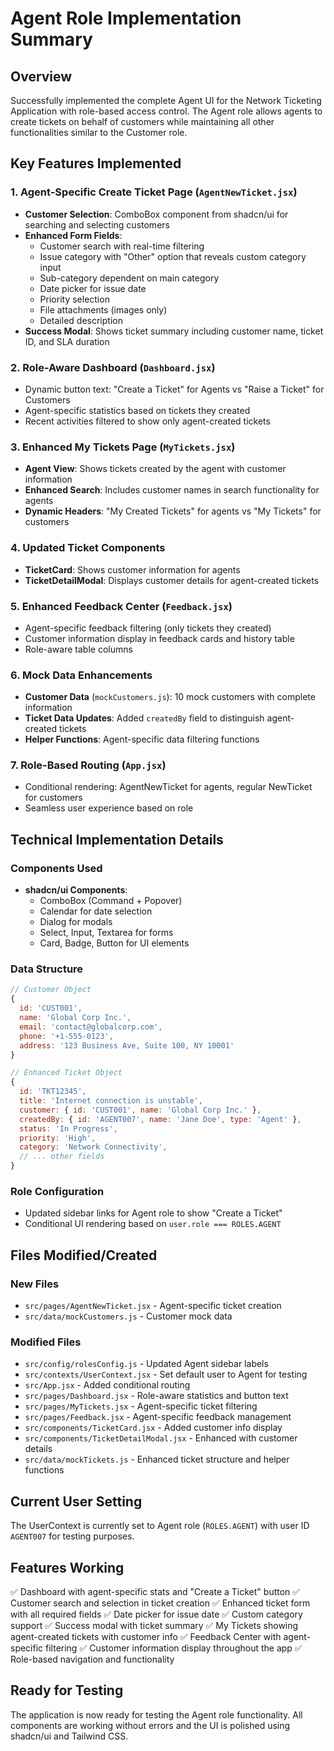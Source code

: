 # Agent Role Implementation Summary

## Overview
Successfully implemented the complete Agent UI for the Network Ticketing Application with role-based access control. The Agent role allows agents to create tickets on behalf of customers while maintaining all other functionalities similar to the Customer role.

## Key Features Implemented

### 1. Agent-Specific Create Ticket Page (`AgentNewTicket.jsx`)
- **Customer Selection**: ComboBox component from shadcn/ui for searching and selecting customers
- **Enhanced Form Fields**:
  - Customer search with real-time filtering
  - Issue category with "Other" option that reveals custom category input
  - Sub-category dependent on main category
  - Date picker for issue date
  - Priority selection
  - File attachments (images only)
  - Detailed description
- **Success Modal**: Shows ticket summary including customer name, ticket ID, and SLA duration

### 2. Role-Aware Dashboard (`Dashboard.jsx`)
- Dynamic button text: "Create a Ticket" for Agents vs "Raise a Ticket" for Customers
- Agent-specific statistics based on tickets they created
- Recent activities filtered to show only agent-created tickets

### 3. Enhanced My Tickets Page (`MyTickets.jsx`)
- **Agent View**: Shows tickets created by the agent with customer information
- **Enhanced Search**: Includes customer names in search functionality for agents
- **Dynamic Headers**: "My Created Tickets" for agents vs "My Tickets" for customers

### 4. Updated Ticket Components
- **TicketCard**: Shows customer information for agents
- **TicketDetailModal**: Displays customer details for agent-created tickets

### 5. Enhanced Feedback Center (`Feedback.jsx`)
- Agent-specific feedback filtering (only tickets they created)
- Customer information display in feedback cards and history table
- Role-aware table columns

### 6. Mock Data Enhancements
- **Customer Data** (`mockCustomers.js`): 10 mock customers with complete information
- **Ticket Data Updates**: Added `createdBy` field to distinguish agent-created tickets
- **Helper Functions**: Agent-specific data filtering functions

### 7. Role-Based Routing (`App.jsx`)
- Conditional rendering: AgentNewTicket for agents, regular NewTicket for customers
- Seamless user experience based on role

## Technical Implementation Details

### Components Used
- **shadcn/ui Components**: 
  - ComboBox (Command + Popover)
  - Calendar for date selection
  - Dialog for modals
  - Select, Input, Textarea for forms
  - Card, Badge, Button for UI elements

### Data Structure
```javascript
// Customer Object
{
  id: 'CUST001',
  name: 'Global Corp Inc.',
  email: 'contact@globalcorp.com',
  phone: '+1-555-0123',
  address: '123 Business Ave, Suite 100, NY 10001'
}

// Enhanced Ticket Object
{
  id: 'TKT12345',
  title: 'Internet connection is unstable',
  customer: { id: 'CUST001', name: 'Global Corp Inc.' },
  createdBy: { id: 'AGENT007', name: 'Jane Doe', type: 'Agent' },
  status: 'In Progress',
  priority: 'High',
  category: 'Network Connectivity',
  // ... other fields
}
```

### Role Configuration
- Updated sidebar links for Agent role to show "Create a Ticket"
- Conditional UI rendering based on `user.role === ROLES.AGENT`

## Files Modified/Created

### New Files
- `src/pages/AgentNewTicket.jsx` - Agent-specific ticket creation
- `src/data/mockCustomers.js` - Customer mock data

### Modified Files
- `src/config/rolesConfig.js` - Updated Agent sidebar labels
- `src/contexts/UserContext.jsx` - Set default user to Agent for testing
- `src/App.jsx` - Added conditional routing
- `src/pages/Dashboard.jsx` - Role-aware statistics and button text
- `src/pages/MyTickets.jsx` - Agent-specific ticket filtering
- `src/pages/Feedback.jsx` - Agent-specific feedback management
- `src/components/TicketCard.jsx` - Added customer info display
- `src/components/TicketDetailModal.jsx` - Enhanced with customer details
- `src/data/mockTickets.js` - Enhanced ticket structure and helper functions

## Current User Setting
The UserContext is currently set to Agent role (`ROLES.AGENT`) with user ID `AGENT007` for testing purposes.

## Features Working
✅ Dashboard with agent-specific stats and "Create a Ticket" button
✅ Customer search and selection in ticket creation
✅ Enhanced ticket form with all required fields
✅ Date picker for issue date
✅ Custom category support
✅ Success modal with ticket summary
✅ My Tickets showing agent-created tickets with customer info
✅ Feedback Center with agent-specific filtering
✅ Customer information display throughout the app
✅ Role-based navigation and functionality

## Ready for Testing
The application is now ready for testing the Agent role functionality. All components are working without errors and the UI is polished using shadcn/ui and Tailwind CSS.
